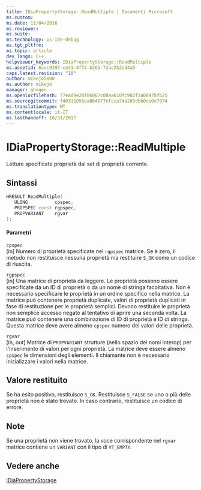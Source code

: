 ```yaml
---
title: IDiaPropertyStorage::ReadMultiple | Documenti Microsoft
ms.custom: 
ms.date: 11/04/2016
ms.reviewer: 
ms.suite: 
ms.technology: vs-ide-debug
ms.tgt_pltfrm: 
ms.topic: article
dev_langs: C++
helpviewer_keywords: IDiaPropertyStorage::ReadMultiple
ms.assetid: 6ccc9397-ce41-4f72-b261-72ac252cd4a5
caps.latest.revision: "10"
author: mikejo5000
ms.author: mikejo
manager: ghogen
ms.openlocfilehash: 77ead9e28f86067c08aa610fc902f2a0847bfb25
ms.sourcegitcommit: f40311056ea0b4677efcca74a285dbb0ce0e7974
ms.translationtype: MT
ms.contentlocale: it-IT
ms.lasthandoff: 10/31/2017
---
```

# <a name="idiapropertystoragereadmultiple"></a>IDiaPropertyStorage::ReadMultiple
Letture specificate proprietà dal set di proprietà corrente.  
  
## <a name="syntax"></a>Sintassi  
  
```C++  
HRESULT ReadMultiple(   
   ULONG          cpspec,  
   PROPSPEC const rgpspec,  
   PROPVARIANT    rgvar  
);  
```  
  
#### <a name="parameters"></a>Parametri  
 `cpspec`  
 [in] Numero di proprietà specificate nel `rgpspec` matrice. Se è zero, il metodo non restituisce nessuna proprietà ma restituire `S_OK` come un codice di riuscita.  
  
 `rgpspec`  
 [in] Una matrice di proprietà da leggere. Le proprietà possono essere specificate da un ID di proprietà o da un nome di stringa facoltativa. Non è necessario specificare le proprietà in un ordine specifico nella matrice. La matrice può contenere proprietà duplicate, valori di proprietà duplicati in fase di restituzione per le proprietà semplici. Devono restituire le proprietà non semplice accesso negato al tentativo di aprire una seconda volta. La matrice può contenere una combinazione di ID di proprietà e ID di stringa. Questa matrice deve avere almeno `cpspec` numero dei valori delle proprietà.  
  
 `rgvar`  
 [in, out] Matrice di `PROPVARIANT` strutture (nello spazio dei nomi Interop) per l'inserimento di valori per ogni proprietà. La matrice deve essere almeno `cpspec` le dimensioni degli elementi. Il chiamante non è necessario inizializzare i valori nella matrice.  
  
## <a name="return-value"></a>Valore restituito  
 Se ha esito positivo, restituisce `S_OK`. Restituisce `S_FALSE` se uno o più delle proprietà non è stato trovato. In caso contrario, restituisce un codice di errore.  
  
## <a name="remarks"></a>Note  
 Se una proprietà non viene trovato, la voce corrispondente nel `rgvar` matrice contiene un `VARIANT` con il tipo di `VT_EMPTY`.  
  
## <a name="see-also"></a>Vedere anche  
 [IDiaPropertyStorage](../../debugger/debug-interface-access/idiapropertystorage.md)